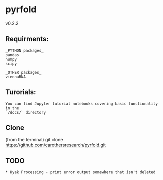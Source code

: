 pyrfold
=======
v0.2.2

## Requirments:
```
_PYTHON packages_
pandas
numpy
scipy

_OTHER packages_
viennaRNA
```

## Turorials:
```
You can find Jupyter tutorial notebooks covering basic functionality in the
`/docs/` directory
```

## Clone
(from the terminal)
git clone https://github.com/carothersresearch/pyrfold.git

## TODO
```
* Hyak Processing - print error output somewhere that isn't deleted

```
